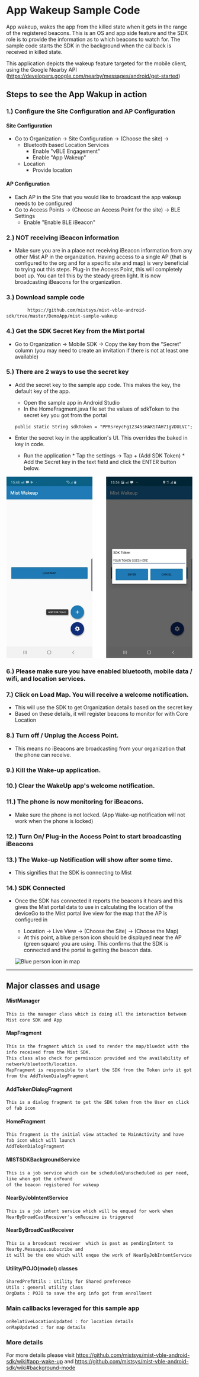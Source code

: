 # App Wakeup Sample Code

App wakeup, wakes the app from the killed state when it gets in the range of the registered beacons. This is an OS and app side feature and the SDK role is to provide the information as to which beacons to watch for. The sample code starts the SDK in the background when the callback is received in killed state.

This application depicts the wakeup feature targeted for the mobile client, using the Google Nearby API (https://developers.google.com/nearby/messages/android/get-started)

## Steps to see the App Wakup in action

### 1.) Configure the Site Configuration and AP Configuration

  #### Site Configuration

   * Go to Organization → Site Configuration → (Choose the site) →
     * Bluetooth based Location Services
          * Enable "vBLE Engagement"
          * Enable "App Wakeup"
     * Location
          * Provide location


  #### AP Configuration

  * Each AP in the Site that you would like to broadcast the app wakeup needs to be configured 
  * Go to Access Points → (Choose an Access Point for the site) → BLE Settings
    * Enable "Enable BLE iBeacon"

### 2.) NOT receiving iBeacon information
 * Make sure you are in a place not receiving iBeacon information from any other Mist AP in the organization. Having access to a single AP (that is configured to the org and for a specific site and map) is very beneficial to trying out this steps. Plug-in the Access Point, this will completely boot up. You can tell this by the steady green light. It is now broadcasting iBeacons for the organization.
### 3.) Download sample code 

            https://github.com/mistsys/mist-vble-android-sdk/tree/master/DemoApp/mist-sample-wakeup

### 4.) Get the SDK Secret Key from the Mist portal
   * Go to Organization → Mobile SDK → Copy the key from the "Secret" column (you may need to create an invitation if there is not at least one available)
### 5.) There are 2 ways to use the secret key
   * Add the secret key to the sample app code. This makes the key, the default key of the app.
        * Open the sample app in Android Studio
        * In the HomeFragment.java file set the values of sdkToken to the secret key you got from the portal
   
        ```
        public static String sdkToken = "PPRsreycFg12345sHAKSTAH71gVDULVC";
        ```
        
   * Enter the secret key in the application's UI. This overrides the baked in key in code.
        * Run the application
         * Tap the settings → Tap + (Add SDK Token)
         * Add the Secret key in the text field and click the ENTER button below.
         
![Your token goes here](./secret_key.png)
       
### 6.) Please make sure you have enabled bluetooth, mobile data / wifi, and location services.
### 7.) Click on Load Map. You will receive a welcome notification.
   * This will use the SDK to get Organization details based on the secret key
   * Based on these details, it will register beacons to monitor for with Core Location
   
### 8.) Turn off / Unplug the Access Point. 
  * This means no iBeacons are broadcasting from your organization that the phone can receive.
### 9.) Kill the Wake-up application.
### 10.) Clear the WakeUp app's welcome notification.
### 11.) The phone is now monitoring for iBeacons. 
  * Make sure the phone is not locked. (App Wake-up notification will not work when the phone is locked)
### 12.) Turn On/ Plug-in the Access Point to start broadcasting iBeacons
### 13.) The Wake-up Notification will show after some time. 
  * This signifies that the SDK is connecting to Mist
### 14.) SDK Connected
  * Once the SDK has connected it reports the beacons it hears and this gives the Mist portal data to use in calculating the location of the deviceGo to the Mist portal live view for the map that the AP is configured in
      * Location → Live View → (Choose the Site) → (Choose the Map)
      * At this point, a blue person icon should be displayed near the AP (green square) you are using. This confirms that the SDK is connected and the portal is getting the beacon data.   
      
      ![Blue person icon in map](https://github.com/mistsys/mist-vble-ios-sdk/blob/mist-sample-wakeup/DemoApp/mist-sample-wakeup/mist-sample-wakeup/blue_person.png)

-------------------------------------------

## Major classes and usage

#### MistManager
    This is the manager class which is doing all the interaction between Mist core SDK and App

#### MapFragment
    This is the fragment which is used to render the map/bluedot with the info received from the Mist SDK.
    This class also check for permission provided and the availability of network/bluetooth/location.
    MapFragment is responsible to start the SDK from the Token info it got from the AddTokenDialogFragment

#### AddTokenDialogFragment
    This is a dialog fragment to get the SDK token from the User on click of fab icon

#### HomeFragment
    This fragment is the initial view attached to MainActivity and have fab icon which will launch 
    AddTokenDialogFragment
    
#### MISTSDKBackgroundService
    This is a job service which can be scheduled/unscheduled as per need, like when got the onFound 
    of the beacon registered for wakeup
    
#### NearByJobIntentService
    This is a job intent service which will be enqued for work when NearByBroadCastReceiver's onReceive is triggered   
        
#### NearByBroadCastReceiver
    This is a broadcast receiver  which is past as pendingIntent to Nearby.Messages.subscribe and 
    it will be the one which will enque the work of NearByJobIntentService
    
    
#### Utility/POJO(model) classes
    SharedPrefUtils : Utility for Shared preference
    Utils : general utility class
    OrgData : POJO to save the org info got from enrollment 
    
### Main callbacks leveraged for this sample app
    onRelativeLocationUpdated : for location details
    onMapUpdated : for map details

### More details

For more details please visit https://github.com/mistsys/mist-vble-android-sdk/wiki#app-wake-up and https://github.com/mistsys/mist-vble-android-sdk/wiki#background-mode
